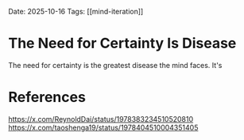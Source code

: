 Date: 2025-10-16
Tags: [[mind-iteration]]

# The Need for Certainty Is Disease

The need for certainty is the greatest disease the mind faces. It's 

# References
https://x.com/ReynoldDai/status/1978383234510520810
https://x.com/taoshenga19/status/1978404510004351405
